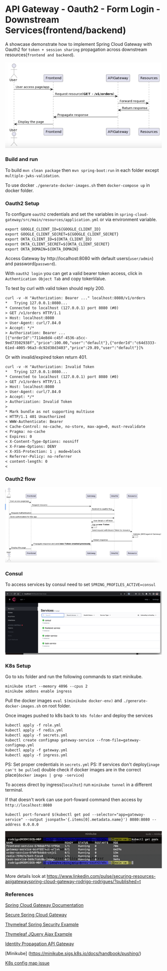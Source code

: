 # API Gateway - Oauth2 - Form Login - Downstream Services(frontend/backend)

A showcase demonstrate how to implement Spring Cloud Gateway with Oauth2 for `token + session sharing` propagation across downstream resources(`frontend and backend`).

![img_1.png](img_1.png)

### Build and run

To build `mvn clean package` then `mvn spring-boot:run` in each folder except `multiple-jwks-validation`.

To use docker `./generate-docker-images.sh` then `docker-compose up` in docker folder.

### Oauth2 Setup

To configure `oauth2` credentials and set the variables in `spring-cloud-gateway/src/main/resources/application.yml` or via environment variable.

```
export GOOGLE_CLIENT_ID=${GOOGLE_CLIENT_ID}
export GOOGLE_CLIENT_SECRET=${GOOGLE_CLIENT_SECRET}
export OKTA_CLIENT_ID=${OKTA_CLIENT_ID}
export OKTA_CLIENT_SECRET=${OKTA_CLIENT_SECRET}
export OKTA_DOMAIN=${OKTA_DOMAIN}
```

Access Gateway by http://localhost:8080 with default users(`user/admin`) and password(`password`).

With `oauth2 login` you can get a valid bearer token access, click in `Authentication Object Tab` and copy tokenValue.

To test by curl with valid token should reply 200.

```
curl -v -H "Authorization: Bearer ..." localhost:8080/v1/orders
*   Trying 127.0.0.1:8080...
* Connected to localhost (127.0.0.1) port 8080 (#0)
> GET /v1/orders HTTP/1.1
> Host: localhost:8080
> User-Agent: curl/7.84.0
> Accept: */*
> Authorization: Bearer ...
[{"orderId":"7114e8d4-c45f-4536-a5cc-9ed73502938f","price":100.00,"user":"default"},{"orderId":"c64d3333-61ed-4005-96a3-dc92d38d3403","price":29.89,"user":"default"}]%
```

Or with invalid/expired token return 401.
```
curl -v -H "Authorization: Invalid Token
*   Trying 127.0.0.1:8080...
* Connected to localhost (127.0.0.1) port 8080 (#0)
> GET /v1/orders HTTP/1.1
> Host: localhost:8080
> User-Agent: curl/7.84.0
> Accept: */*
> Authorization: Invalid Token
> 
* Mark bundle as not supporting multiuse
< HTTP/1.1 401 Unauthorized
< WWW-Authenticate: Bearer
< Cache-Control: no-cache, no-store, max-age=0, must-revalidate
< Pragma: no-cache
< Expires: 0
< X-Content-Type-Options: nosniff
< X-Frame-Options: DENY
< X-XSS-Protection: 1 ; mode=block
< Referrer-Policy: no-referrer
< content-length: 0
< 
```

### Oauth2 flow

![img.png](img.png)

### Consul

To access services by consul need to set `SPRING_PROFILES_ACTIVE=consul`

![img_2.png](img_2.png)

### K8s Setup

Go to `k8s` folder and run the following commands to start minikube.

```
minikube start --memory 4096 --cpus 2
minikube addons enable ingress
```

Pull the docker images `eval $(minikube docker-env)` and `./generate-docker-images.sh` on root folder.

Once images pushed to k8s back to `k8s folder` and deploy the services

```
kubectl apply -f role.yml
kubectl apply -f redis.yml
kubectl apply -f secrets.yml
kubectl create configmap gateway-service --from-file=gateway-configmap.yml
kubectl apply -f gateway.yml
kubectl apply -f ingress.yml
```
PS: Set proper credentials in `secrets.yml`
PS: If services don't deploy(`inage can't be pulled`) double check if docker images are in the correct place(`docker images | grep -service`) 

To access direct by ingress(`localhst`) run `minikube tunnel` in a different terminal.

If that doesn't work can use port-foward command then access by `http://localhost:8080`

```
kubectl port-forward $(kubectl get pod --selector="app=gateway-service" --output jsonpath='{.items[0].metadata.name}') 8080:8080 --address 0.0.0.0
```

![img_3.png](img_3.png)

More details look at https://www.linkedin.com/pulse/securing-resources-apigatewayspring-cloud-gateway-rodrigo-rodrigues/?published=t

### References
[Spring Cloud Gateway Documentation](https://docs.spring.io/spring-cloud-gateway/docs/current/reference/html/#gateway-starter)

[Secure Spring Cloud Gateway](https://spring.io/blog/2019/08/16/securing-services-with-spring-cloud-gateway)

[Thymeleaf Spring Security Example](https://developer.okta.com/blog/2022/03/24/thymeleaf-security)

[Thymeleaf JQuery Ajax Example](https://riptutorial.com/thymeleaf/example/28530/replacing-fragments-with-ajax)

[Identity Propagation API Gateway](https://medium.com/@robert.broeckelmann/identity-propagation-in-an-api-gateway-architecture-c0f9bbe9273b)

[Minikube] (https://minikube.sigs.k8s.io/docs/handbook/pushing/)

[K8s config map issue](https://stackoverflow.com/questions/56863782/cannot-read-configmap-with-name-xx-in-namespace-default-ignoring)